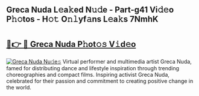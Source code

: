 ## Greca Nuda L𝚎a𝚔ed N𝚞𝚍e - Part-g41 Vi𝚍𝚎o P𝚑𝚘tos - H𝚘𝚝 O𝚗𝚕yf𝚊ns L𝚎a𝚔s 7NmhK

# <h2><a href="http://kfd8fw.oniu.top/?m=Greca+Nuda">🔗👉 🔴 Greca Nuda P𝚑ot𝚘𝚜 V𝚒d𝚎o</a></h2>

[![Greca Nuda Nu𝚍e𝚜](https://i.imgur.com/0qMVB7G.gif)](http://kfd8fw.oniu.top/?m=Greca+Nuda)
Virtual performer and multimedia artist Greca Nuda, famed for distributing dance and lifestyle inspiration through trending choreographies and compact films. Inspiring activist Greca Nuda, celebrated for their passion and commitment to creating positive change in the world.  
